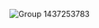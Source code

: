 ![Group 1437253783](https://github.com/user-attachments/assets/51854580-bb9f-4e75-a0e0-1ea976b39819)

